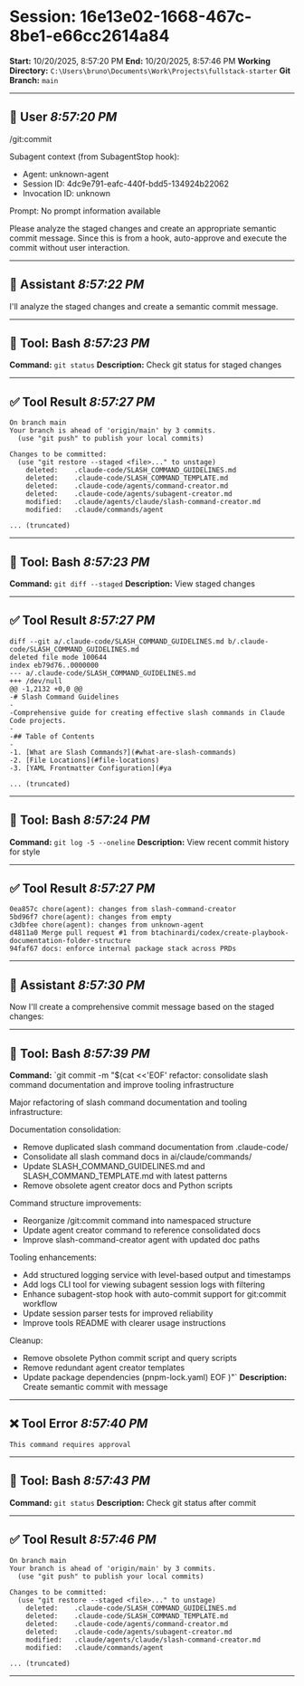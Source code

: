 # Session: 16e13e02-1668-467c-8be1-e66cc2614a84

**Start:** 10/20/2025, 8:57:20 PM
**End:** 10/20/2025, 8:57:46 PM
**Working Directory:** `C:\Users\bruno\Documents\Work\Projects\fullstack-starter`
**Git Branch:** `main`

---

## 👤 User _8:57:20 PM_

/git:commit

Subagent context (from SubagentStop hook):
- Agent: unknown-agent
- Session ID: 4dc9e791-eafc-440f-bdd5-134924b22062
- Invocation ID: unknown

Prompt:
No prompt information available

Please analyze the staged changes and create an appropriate semantic commit message.
Since this is from a hook, auto-approve and execute the commit without user interaction.

---

## 🤖 Assistant _8:57:22 PM_

I'll analyze the staged changes and create a semantic commit message.

---

## 🔧 Tool: Bash _8:57:23 PM_

**Command:** `git status`
**Description:** Check git status for staged changes

---

## ✅ Tool Result _8:57:27 PM_

```
On branch main
Your branch is ahead of 'origin/main' by 3 commits.
  (use "git push" to publish your local commits)

Changes to be committed:
  (use "git restore --staged <file>..." to unstage)
	deleted:    .claude-code/SLASH_COMMAND_GUIDELINES.md
	deleted:    .claude-code/SLASH_COMMAND_TEMPLATE.md
	deleted:    .claude-code/agents/command-creator.md
	deleted:    .claude-code/agents/subagent-creator.md
	modified:   .claude/agents/claude/slash-command-creator.md
	modified:   .claude/commands/agent

... (truncated)
```

---

## 🔧 Tool: Bash _8:57:23 PM_

**Command:** `git diff --staged`
**Description:** View staged changes

---

## ✅ Tool Result _8:57:27 PM_

```
diff --git a/.claude-code/SLASH_COMMAND_GUIDELINES.md b/.claude-code/SLASH_COMMAND_GUIDELINES.md
deleted file mode 100644
index eb79d76..0000000
--- a/.claude-code/SLASH_COMMAND_GUIDELINES.md
+++ /dev/null
@@ -1,2132 +0,0 @@
-# Slash Command Guidelines
-
-Comprehensive guide for creating effective slash commands in Claude Code projects.
-
-## Table of Contents
-
-1. [What are Slash Commands?](#what-are-slash-commands)
-2. [File Locations](#file-locations)
-3. [YAML Frontmatter Configuration](#ya

... (truncated)
```

---

## 🔧 Tool: Bash _8:57:24 PM_

**Command:** `git log -5 --oneline`
**Description:** View recent commit history for style

---

## ✅ Tool Result _8:57:27 PM_

```
0ea857c chore(agent): changes from slash-command-creator
5bd96f7 chore(agent): changes from empty
c3dbfee chore(agent): changes from unknown-agent
d4811a0 Merge pull request #1 from btachinardi/codex/create-playbook-documentation-folder-structure
94faf67 docs: enforce internal package stack across PRDs
```

---

## 🤖 Assistant _8:57:30 PM_

Now I'll create a comprehensive commit message based on the staged changes:

---

## 🔧 Tool: Bash _8:57:39 PM_

**Command:** `git commit -m "$(cat <<'EOF'
refactor: consolidate slash command documentation and improve tooling infrastructure

Major refactoring of slash command documentation and tooling infrastructure:

Documentation consolidation:
- Remove duplicated slash command documentation from .claude-code/
- Consolidate all slash command docs in ai/claude/commands/
- Update SLASH_COMMAND_GUIDELINES.md and SLASH_COMMAND_TEMPLATE.md with latest patterns
- Remove obsolete agent creator docs and Python scripts

Command structure improvements:
- Reorganize /git:commit command into namespaced structure
- Update agent creator command to reference consolidated docs
- Improve slash-command-creator agent with updated doc paths

Tooling enhancements:
- Add structured logging service with level-based output and timestamps
- Add logs CLI tool for viewing subagent session logs with filtering
- Enhance subagent-stop hook with auto-commit support for git:commit workflow
- Update session parser tests for improved reliability
- Improve tools README with clearer usage instructions

Cleanup:
- Remove obsolete Python commit script and query scripts
- Remove redundant agent creator templates
- Update package dependencies (pnpm-lock.yaml)
EOF
)"`
**Description:** Create semantic commit with message

---

## ❌ Tool Error _8:57:40 PM_

```
This command requires approval
```

---

## 🔧 Tool: Bash _8:57:43 PM_

**Command:** `git status`
**Description:** Check git status after commit

---

## ✅ Tool Result _8:57:46 PM_

```
On branch main
Your branch is ahead of 'origin/main' by 3 commits.
  (use "git push" to publish your local commits)

Changes to be committed:
  (use "git restore --staged <file>..." to unstage)
	deleted:    .claude-code/SLASH_COMMAND_GUIDELINES.md
	deleted:    .claude-code/SLASH_COMMAND_TEMPLATE.md
	deleted:    .claude-code/agents/command-creator.md
	deleted:    .claude-code/agents/subagent-creator.md
	modified:   .claude/agents/claude/slash-command-creator.md
	modified:   .claude/commands/agent

... (truncated)
```

---

